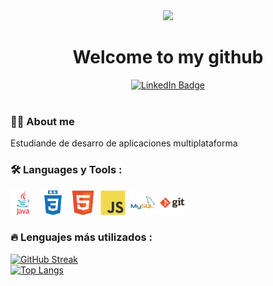 <div id="header" align="center">
  <img src="https://www.puttiapps.com/wp-content/uploads/2021/05/programming.gif" width="300"/>
</div>

<div id="badges" align="center">
  <h1 align="center"> Welcome to my github </h1>
  <a href="https://www.linkedin.com/in/isla-peinado-henríquez-a97387226/"/>
    <img src="https://img.shields.io/badge/LinkedIn-blue?style=for-the-badge&logo=linkedin&logoColor=white" alt="LinkedIn Badge"/>
  </a>
</div>
<div id="views" align="center">
    <img src="https://komarev.com/ghpvc/?username=IslaPeinado&style=flat-square&color=blue" alt="" />
</div>

### :woman_technologist: About me

Estudiande de desarro de aplicaciones multiplataforma

### :hammer_and_wrench: Languages y Tools :
<div>
  <img src="https://github.com/devicons/devicon/blob/master/icons/java/java-original-wordmark.svg" title="Java" alt="Java" width="40" height="40"/>&nbsp;
  <img src="https://github.com/devicons/devicon/blob/master/icons/css3/css3-plain-wordmark.svg"  title="CSS3" alt="CSS" width="40" height="40"/>&nbsp;
  <img src="https://github.com/devicons/devicon/blob/master/icons/html5/html5-original.svg" title="HTML5" alt="HTML" width="40" height="40"/>&nbsp;
  <img src="https://github.com/devicons/devicon/blob/master/icons/javascript/javascript-original.svg" title="JavaScript" alt="JavaScript" width="40" height="40"/>&nbsp;
  <img src="https://github.com/devicons/devicon/blob/master/icons/mysql/mysql-original-wordmark.svg" title="MySQL"  alt="MySQL" width="40" height="40"/>&nbsp;
  <img src="https://github.com/devicons/devicon/blob/master/icons/git/git-original-wordmark.svg" title="Git" **alt="Git" width="40" height="40"/>
</div>

### :fire: Lenguajes más utilizados :


[![GitHub Streak](http://github-readme-streak-stats.herokuapp.com?user=IslaPeinado&theme=dark&background=000000)](https://git.io/streak-stats)<br>
[![Top Langs](https://github-readme-stats.vercel.app/api/top-langs/?username=IslaPeinado&layout=compact&theme=vision-friendly-dark)](https://github.com/anuraghazra/github-readme-stats)
